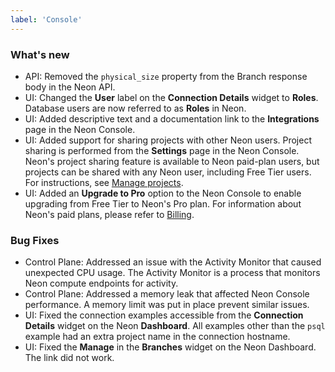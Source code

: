 ```yaml
---
label: 'Console'
---
```


### What's new

- API: Removed the `physical_size` property from the Branch response body in the Neon API.
- UI: Changed the **User** label on the **Connection Details** widget to **Roles**. Database users are now referred to as **Roles** in Neon.
- UI: Added descriptive text and a documentation link to the **Integrations** page in the Neon Console.
- UI: Added support for sharing projects with other Neon users. Project sharing is performed from the **Settings** page in the Neon Console. Neon's project sharing feature is available to Neon paid-plan users, but projects can be shared with any Neon user, including Free Tier users. For instructions, see [Manage projects](/docs/manage/projects).
- UI: Added an **Upgrade to Pro** option to the Neon Console to enable upgrading from Free Tier to Neon's Pro plan. For information about Neon's paid plans, please refer to [Billing](/docs/introduction/billing).

### Bug Fixes

- Control Plane: Addressed an issue with the Activity Monitor that caused unexpected CPU usage. The Activity Monitor is a process that monitors Neon compute endpoints for activity.
- Control Plane: Addressed a memory leak that affected Neon Console performance. A memory limit was put in place prevent similar issues.
- UI: Fixed the connection examples accessible from the **Connection Details** widget on the Neon **Dashboard**. All examples other than the `psql` example had an extra project name in the connection hostname.
- UI: Fixed the **Manage** in the **Branches** widget on the Neon Dashboard. The link did not work.
